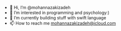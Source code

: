 - 👋 Hi, I’m @mohannazakizadeh
- 👀 I’m interested in programming and psychology:)
- 🌱 I’m currently building stuff with swift language 
- 📫 How to reach me mohannazakizadeh@icloud.com

<!---
mohannazakizadeh/mohannazakizadeh is a ✨ special ✨ repository because its `README.md` (this file) appears on your GitHub profile.
You can click the Preview link to take a look at your changes.
--->
